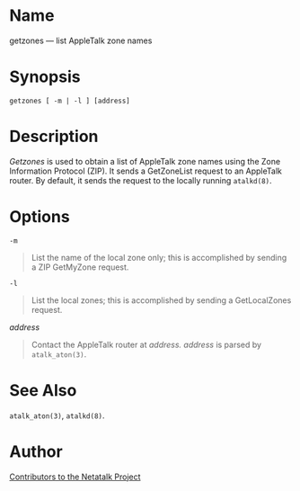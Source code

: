 # Name

getzones — list AppleTalk zone names

# Synopsis

`getzones [ -m | -l ] [address]`

# Description

*Getzones* is used to obtain a list of AppleTalk zone names using the
Zone Information Protocol (ZIP). It sends a GetZoneList request to an
AppleTalk router. By default, it sends the request to the locally
running `atalkd(8)`.

# Options

`-m`

> List the name of the local zone only; this is accomplished by sending a
ZIP GetMyZone request.

`-l`

> List the local zones; this is accomplished by sending a GetLocalZones
request.

*address*

> Contact the AppleTalk router at *address.* *address* is parsed by
`atalk_aton(3)`.

# See Also

`atalk_aton(3)`, `atalkd(8)`.

# Author

[Contributors to the Netatalk Project](https://netatalk.io/contributors)
